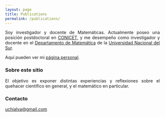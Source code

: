 ```yaml
---
layout: page
title: Publications
permalink: /publications/
---
```


<p style="text-align:justify;"> Soy investigador y docente de Matemáticas. Actualmente poseo una posición postdoctoral en <a href="https://www.conicet.gov.ar/">CONICET</a>, y me desempeño como investigador y docente en el <a href = "https://www.matematica.uns.edu.ar/default.php">Departamento de Matemática</a> de la <a href="https://uns.edu.ar">Universidad Nacional del Sur</a>.</p>

Aquí pueden ver mi <a href = "https://sites.google.com/view/uchialva/">página personal</a>.

### Sobre este sitio

<p style="text-align:justify;">El objetivo es exponer distintas experiencias y reflexiones sobre el quehacer científico en general, y el matemático en particular.</p>

### Contacto

[uchialva@gmail.com](mailto:uchialva@gmail.com)
